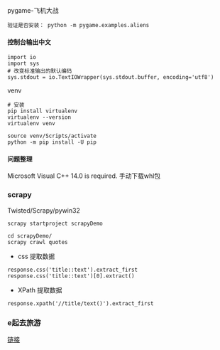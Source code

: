 pygame-飞机大战
```
验证是否安装： python -m pygame.examples.aliens
```

#### 控制台输出中文
```
import io
import sys
# 改变标准输出的默认编码
sys.stdout = io.TextIOWrapper(sys.stdout.buffer, encoding='utf8')
```

venv
```
# 安装
pip install virtualenv
virtualenv --version
virtualenv venv

source venv/Scripts/activate
python -m pip install -U pip
```

#### 问题整理
Microsoft Visual C++ 14.0 is required.
手动下载whl包

### scrapy

Twisted/Scrapy/pywin32

```
scrapy startproject scrapyDemo

cd scrapyDemo/
scrapy crawl quotes
```

- css 提取数据
```
response.css('title::text').extract_first
response.css('title::text')[0].extract()
```

- XPath 提取数据
```
response.xpath('//title/text()').extract_first

```

### e起去旅游

[链接]()